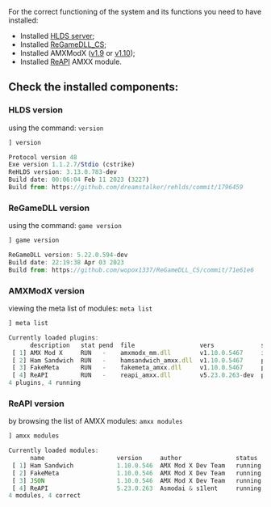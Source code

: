 For the correct functioning of the system and its functions you need to have installed:

- Installed [HLDS server](https://developer.valvesoftware.com/wiki/Half-Life_Dedicated_Server);
- Installed [ReGameDLL_CS](https://github.com/s1lentq/ReGameDLL_CS);
- Installed AMXModX ([v1.9](https://www.amxmodx.org/downloads-new.php) or [v1.10](https://www.amxmodx.org/downloads-new.php?branch=master));
- Installed [ReAPI](https://github.com/s1lentq/reapi) AMXX module.

## Check the installed components:

### HLDS version

using the command: `version`
```javascript
] version

Protocol version 48
Exe version 1.1.2.7/Stdio (cstrike)
ReHLDS version: 3.13.0.783-dev
Build date: 00:06:04 Feb 11 2023 (3227)
Build from: https://github.com/dreamstalker/rehlds/commit/1796459
```

### ReGameDLL version

using the command: `game version`
```js
] game version

ReGameDLL version: 5.22.0.594-dev
Build date: 22:19:38 Apr 03 2023
Build from: https://github.com/wopox1337/ReGameDLL_CS/commit/71e61e6
```

### AMXModX version 

viewing the meta list of modules: `meta list`
```js
] meta list

Currently loaded plugins:
      description   stat pend  file                  vers             src  load  unload
 [ 1] AMX Mod X     RUN   -    amxmodx_mm.dll        v1.10.0.5467     ini  Start ANY
 [ 2] Ham Sandwich  RUN   -    hamsandwich_amxx.dll  v1.10.0.5467     pl1  ANY   ANY
 [ 3] FakeMeta      RUN   -    fakemeta_amxx.dll     v1.10.0.5467     pl1  ANY   ANY
 [ 4] ReAPI         RUN   -    reapi_amxx.dll        v5.23.0.263-dev  pl1  ANY   Never
4 plugins, 4 running
```

### ReAPI version

by browsing the list of AMXX modules: `amxx modules`
```js
] amxx modules

Currently loaded modules:
      name                    version     author               status
 [ 1] Ham Sandwich            1.10.0.546  AMX Mod X Dev Team   running
 [ 2] FakeMeta                1.10.0.546  AMX Mod X Dev Team   running
 [ 3] JSON                    1.10.0.546  AMX Mod X Dev Team   running
 [ 4] ReAPI                   5.23.0.263  Asmodai & s1lent     running
4 modules, 4 correct
```
